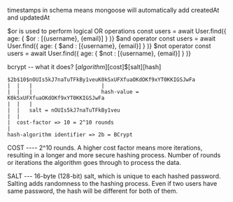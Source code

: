 timestamps in schema means mongoose will automatically add createdAt and updatedAt

$or is used to perform logical OR operations 
    const users = await User.find({
    age: { $or : [{username}, {email}] } 
    )}
$and operator
    const users = await User.find({
    age: { $and : [{username}, {email}] }
    )}
$not operator
    const users = await User.find({
    age: { $not : [{username}, {email}] }
    )}


bcrypt -- what it does?
    $[algorithm]$[cost]$[salt][hash]


    $2b$10$nOUIs5kJ7naTuTFkBy1veuK0kSxUFXfuaOKdOKf9xYT0KKIGSJwFa
    |  |   |                      |
    |  |   |                      hash-value = K0kSxUFXfuaOKdOKf9xYT0KKIGSJwFa
    |  |   |
    |  |   salt = nOUIs5kJ7naTuTFkBy1veu
    |  |
    |  cost-factor => 10 = 2^10 rounds
    |
    hash-algorithm identifier => 2b = BCrypt
        
COST ---- 2^10 rounds. A higher cost factor means more iterations, resulting in a longer and more secure hashing process. Number of rounds or iterations the algorithm goes through to process the data.

SALT --- 16-byte (128-bit) salt, which is unique to each hashed password. Salting adds randomness to the hashing process. Even if two users have same password, the hash will be different for both of them.


